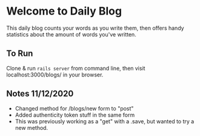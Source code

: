 # Welcome to Daily Blog

This daily blog counts your words as you write them, then offers handy statistics about the amount of words you've written.

## To Run
Clone & run `rails server` from command line, then visit localhost:3000/blogs/ in your browser.

## Notes 11/12/2020
- Changed method for /blogs/new form to "post" 
- Added authenticity token stuff in the same form
- This was previously working as a "get" with a .save, but wanted to try a new method.